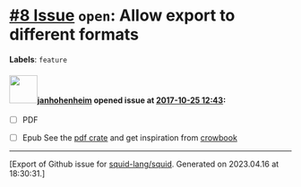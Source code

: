 # [\#8 Issue](https://github.com/squid-lang/squid/issues/8) `open`: Allow export to different formats
**Labels**: `feature`


#### <img src="https://avatars.githubusercontent.com/u/9047632?u=0917c5aea8ecfb8511130afc94a68bff7f91ea20&v=4" width="50">[janhohenheim](https://github.com/janhohenheim) opened issue at [2017-10-25 12:43](https://github.com/squid-lang/squid/issues/8):

- [ ] PDF
- [ ] Epub
See the [pdf crate](https://crates.io/crates/pdf) and get inspiration from [crowbook](https://crates.io/crates/crowbook)




-------------------------------------------------------------------------------



[Export of Github issue for [squid-lang/squid](https://github.com/squid-lang/squid). Generated on 2023.04.16 at 18:30:31.]
